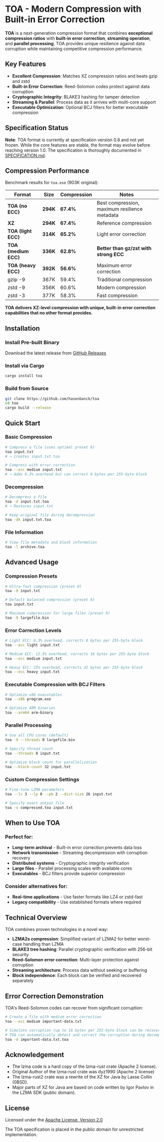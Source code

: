 # TOA - Modern Compression with Built-in Error Correction

**TOA** is a next-generation compression format that combines **exceptional compression ratios** with **built-in error
correction**, **streaming operation**, and **parallel processing**. TOA provides unique resilience against data
corruption while maintaining competitive compression performance.

## Key Features

- **Excellent Compression**: Matches XZ compression ratios and beats gzip and zstd
- **Built-in Error Correction**: Reed-Solomon codes protect against data corruption
- **Cryptographic Integrity**: BLAKE3 hashing for tamper detection
- **Streaming & Parallel**: Process data as it arrives with multi-core support
- **Executable Optimization**: Optional BCJ filters for better executable compression

## Specification Status

**Note**: TOA format is currently at specification version 0.8 and not yet frozen. While the core features are stable,
the format may evolve before reaching version 1.0. The specification is thoroughly documented
in [SPECIFICATION.md](SPECIFICATION.md).

## Compression Performance

Benchmark results for `toa.exe` (903K original):

| Format               | Size     | Compression | Notes                                         |
|----------------------|----------|-------------|-----------------------------------------------|
| **TOA (no ECC)**     | **294K** | **67.4%**   | Best compression, maximum resilience metadata |
| **XZ**               | **294K** | **67.4%**   | Reference compression                         |
| **TOA (light ECC)**  | **314K** | **65.2%**   | Light error correction                        |
| **TOA (medium ECC)** | **336K** | **62.8%**   | **Better than gz/zst with strong ECC**        |
| **TOA (heavy ECC)**  | **392K** | **56.6%**   | Maximum error correction                      |
| gzip -9              | 367K     | 59.4%       | Traditional compression                       |
| zstd -9              | 356K     | 60.6%       | Modern compression                            |
| zstd -3              | 377K     | 58.3%       | Fast compression                              |

**TOA delivers XZ-level compression with unique, built-in error correction capabilities that no other format provides.**

## Installation

### Install Pre-built Binary

Download the latest release from [GitHub Releases](https://github.com/hasenbanck/toa/releases)

### Install via Cargo

```bash
cargo install toa
```

### Build from Source

```bash
git clone https://github.com/hasenbanck/toa
cd toa
cargo build --release
```

## Quick Start

### Basic Compression

```bash
# Compress a file (uses optimal preset 6)
toa input.txt
# → Creates input.txt.toa

# Compress with error correction
toa --ecc medium input.txt
# → Adds 6.3% overhead but can correct 8 bytes per 255-byte block
```

### Decompression

```bash
# Decompress a file
toa -d input.txt.toa
# → Restores input.txt

# Keep original file during decompression
toa -dk input.txt.toa
```

### File Information

```bash
# View file metadata and block information
toa -l archive.toa
```

## Advanced Usage

### Compression Presets

```bash
# Ultra-fast compression (preset 0)
toa -0 input.txt

# Default balanced compression (preset 6)
toa input.txt

# Maximum compression for large files (preset 9)
toa -9 largefile.bin
```

### Error Correction Levels

```bash
# Light ECC: 6.3% overhead, corrects 8 bytes per 255-byte block
toa --ecc light input.txt

# Medium ECC: 12.5% overhead, corrects 16 bytes per 255-byte block  
toa --ecc medium input.txt

# Heavy ECC: 25% overhead, corrects 32 bytes per 255-byte block
toa --ecc heavy input.txt
```

### Executable Compression with BCJ Filters

```bash
# Optimize x86 executables
toa --x86 program.exe

# Optimize ARM binaries
toa --arm64 arm-binary
```

### Parallel Processing

```bash
# Use all CPU cores (default)
toa -9 --threads 0 largefile.bin

# Specify thread count
toa --threads 8 input.txt

# Optimize block count for parallelization
toa --block-count 32 input.txt
```

### Custom Compression Settings

```bash
# Fine-tune LZMA parameters
toa --lc 3 --lp 0 --pb 2 --dict-size 26 input.txt

# Specify exact output file
toa -o compressed.toa input.txt
```

## When to Use TOA

### Perfect for:

- **Long-term archival** - Built-in error correction prevents data loss
- **Network transmission** - Streaming decompression with corruption recovery
- **Distributed systems** - Cryptographic integrity verification
- **Large files** - Parallel processing scales with available cores
- **Executables** - BCJ filters provide superior compression

### Consider alternatives for:

- **Real-time applications** - Use faster formats like LZ4 or zstd-fast
- **Legacy compatibility** - Use established formats where required

## Technical Overview

TOA combines proven technologies in a novel way:

- **LZMA2s compression**: Simplified variant of LZMA2 for better worst-case handling than LZMA
- **BLAKE3 tree hashing**: Parallel cryptographic verification with 256-bit security
- **Reed-Solomon error correction**: Multi-layer protection against corruption
- **Streaming architecture**: Process data without seeking or buffering
- **Block independence**: Each block can be verified and recovered separately

## Error Correction Demonstration

TOA's Reed-Solomon codes can recover from significant corruption:

```bash
# Create a file with medium error correction
toa --ecc medium important-data.txt

# Simulate corruption (up to 16 bytes per 255-byte block can be recovered)
# TOA can automatically detect and correct the corruption during decompression
toa -d important-data.txt.toa
```

## Acknowledgement

- The lzma code is a hard copy of the lzma-rust crate (Apache 2 license).
- Original Author of the lzma-rust crate was dyz1990 (Apache 2 license)
- The lzma-rust2 crate was a rewrite of the XZ for Java by Lasse Collin (0BSD).
- Major parts of XZ for Java are based on code written by Igor Pavlov in the LZMA SDK (public domain).

## License

Licensed under the [Apache License, Version 2.0](LICENSE)

The TOA specification is placed in the public domain for unrestricted implementation.
